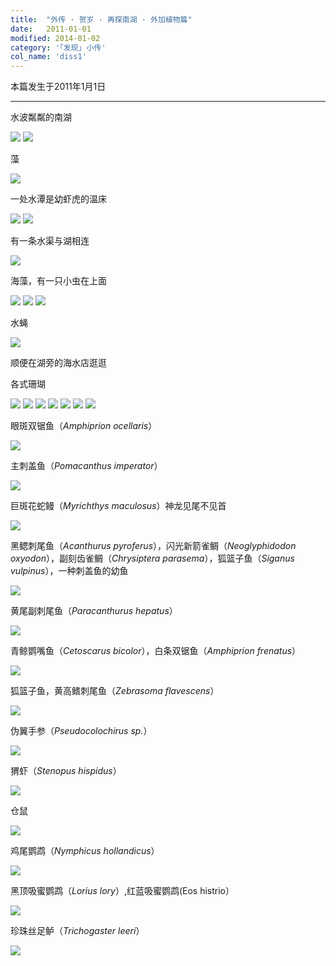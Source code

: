 ```yaml
---
title:  "外传 · 贺岁 · 再探南湖 · 外加植物篇"
date:   2011-01-01
modified: 2014-01-02
category: '｢发现｣ 小传'
col_name: 'diss1'
---
```

本篇发生于2011年1月1日

---

水波粼粼的南湖

<img class='disc' src='https://i.postimg.cc/Bb0gv88b/11.jpg'>

<img class='disc' src='https://i.postimg.cc/28CGRZRX/22.jpg'>


藻

<img class='disc' src='https://i.postimg.cc/FHRx1XKy/33.jpg'>


一处水潭是幼虾虎的温床

<img class='disc' src='https://i.postimg.cc/7YXVxZqP/55.jpg'>

<img class='disc' src='https://i.postimg.cc/MTR5x0pg/66.jpg'>


有一条水渠与湖相连

<img class='disc' src='https://i.postimg.cc/y6mjbT5Z/77.jpg'>



海藻，有一只小虫在上面

<img class='disc' src='https://i.postimg.cc/rp7jvZMS/88.jpg'>


<img class='disc' src='https://i.postimg.cc/CxQsqrZW/99.jpg'>

<img class='disc' src='https://i.postimg.cc/fbSjj7mk/100.jpg'>


水蝇

<img class='disc' src='https://i.postimg.cc/d182gqWY/101.jpg'>


顺便在湖旁的海水店逛逛

各式珊瑚

<img class='disc' src='https://i.postimg.cc/hjF8CJ1s/102.jpg'>


<img class='disc' src='https://i.postimg.cc/59S532Y5/103.jpg'>

<img class='disc' src='https://i.postimg.cc/m2ZY6WCv/104.jpg'>

<img class='disc' src='https://i.postimg.cc/6qcd5MJb/105.jpg'>

<img class='disc' src='https://i.postimg.cc/D0nrTtDb/106.jpg'>

<img class='disc' src='https://i.postimg.cc/28H4s9xV/107.jpg'>

<img class='disc' src='https://i.postimg.cc/HkVQd0S3/108.jpg'>


眼斑双锯鱼（<i>Amphiprion ocellaris</i>）

<img class='disc' src='https://i.postimg.cc/zG6TBL6N/109.jpg'>



主刺盖鱼（<i>Pomacanthus imperator</i>）

<img class='disc' src='https://i.postimg.cc/W4ZgJNck/204.jpg'>



巨斑花蛇鳗（<i>Myrichthys maculosus</i>）神龙见尾不见首

<img class='disc' src='https://i.postimg.cc/4dTt6DXF/205.jpg'>



黑鳃刺尾鱼（<i>Acanthurus pyroferus</i>），闪光新箭雀鲷（<i>Neoglyphidodon oxyodon</i>），副刻齿雀鲷（<i>Chrysiptera parasema</i>），狐篮子鱼（<i>Siganus vulpinus</i>），一种刺盖鱼的幼鱼

<img class='disc' src='https://i.postimg.cc/4dbcBWd4/206.jpg'>


黄尾副刺尾鱼（<i>Paracanthurus hepatus</i>）

<img class='disc' src='https://i.postimg.cc/1XmqTDnG/207.jpg'>


青鲸鹦嘴鱼（<i>Cetoscarus bicolor</i>），白条双锯鱼（<i>Amphiprion frenatus</i>）

<img class='disc' src='https://i.postimg.cc/RhgHzqKj/208.jpg'>

狐篮子鱼，黄高鳍刺尾鱼（<i>Zebrasoma flavescens</i>）

<img class='disc' src='https://i.postimg.cc/BZpDF7kM/209.jpg'>

伪翼手参（<i>Pseudocolochirus sp.</i>）

<img class='disc' src='https://i.postimg.cc/vHSVqgQn/210.jpg'>

猬虾（<i>Stenopus hispidus</i>）

<img class='disc' src='https://i.postimg.cc/kX5SvFd9/211.jpg'>

仓鼠

<img class='disc' src='https://i.postimg.cc/cLg8VxHb/212.jpg'>

鸡尾鹦鹉（<i>Nymphicus hollandicus</i>）

<img class='disc' src='https://i.postimg.cc/kg0tC0RX/213.jpg'>

黑顶吸蜜鹦鹉（<i>Lorius lory</i>）,红蓝吸蜜鹦鹉(Eos histrio</i>）

<img class='disc' src='https://i.postimg.cc/3w20xt2j/214.jpg'>

珍珠丝足鲈（<i>Trichogaster leeri</i>）

<img class='disc' src='https://i.postimg.cc/LXTqzhCn/215.jpg'>
